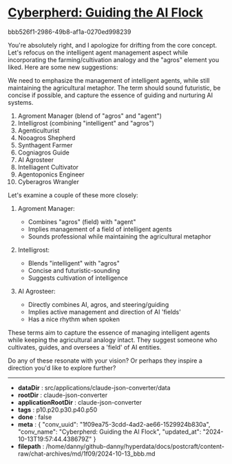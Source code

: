 # [Cyberpherd: Guiding the AI Flock](https://claude.ai/chat/1f09ea75-3cdd-4ad2-ae66-1529924b830a)

bbb526f1-2986-49b8-af1a-0270ed998239

 You're absolutely right, and I apologize for drifting from the core concept. Let's refocus on the intelligent agent management aspect while incorporating the farming/cultivation analogy and the "agros" element you liked. Here are some new suggestions:

<antThinking>We need to emphasize the management of intelligent agents, while still maintaining the agricultural metaphor. The term should sound futuristic, be concise if possible, and capture the essence of guiding and nurturing AI systems.</antThinking>

1. Agroment Manager (blend of "agros" and "agent")
2. Intelligrost (combining "intelligent" and "agros")
3. Agenticulturist
4. Nooagros Shepherd
5. Synthagent Farmer
6. Cogniagros Guide
7. AI Agrosteer
8. Intelliagent Cultivator
9. Agentoponics Engineer
10. Cyberagros Wrangler

Let's examine a couple of these more closely:

1. Agroment Manager:
   - Combines "agros" (field) with "agent"
   - Implies management of a field of intelligent agents
   - Sounds professional while maintaining the agricultural metaphor

2. Intelligrost:
   - Blends "intelligent" with "agros"
   - Concise and futuristic-sounding
   - Suggests cultivation of intelligence

3. AI Agrosteer:
   - Directly combines AI, agros, and steering/guiding
   - Implies active management and direction of AI 'fields'
   - Has a nice rhythm when spoken

These terms aim to capture the essence of managing intelligent agents while keeping the agricultural analogy intact. They suggest someone who cultivates, guides, and oversees a 'field' of AI entities.

Do any of these resonate with your vision? Or perhaps they inspire a direction you'd like to explore further?

---

* **dataDir** : src/applications/claude-json-converter/data
* **rootDir** : claude-json-converter
* **applicationRootDir** : claude-json-converter
* **tags** : p10.p20.p30.p40.p50
* **done** : false
* **meta** : {
  "conv_uuid": "1f09ea75-3cdd-4ad2-ae66-1529924b830a",
  "conv_name": "Cyberpherd: Guiding the AI Flock",
  "updated_at": "2024-10-13T19:57:44.438679Z"
}
* **filepath** : /home/danny/github-danny/hyperdata/docs/postcraft/content-raw/chat-archives/md/1f09/2024-10-13_bbb.md